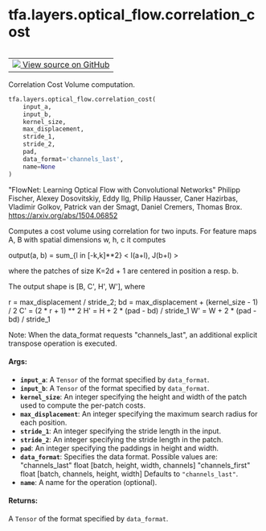 <div itemscope itemtype="http://developers.google.com/ReferenceObject">
<meta itemprop="name" content="tfa.layers.optical_flow.correlation_cost" />
<meta itemprop="path" content="Stable" />
</div>

# tfa.layers.optical_flow.correlation_cost


<table class="tfo-notebook-buttons tfo-api" align="left">

<td>
  <a target="_blank" href="https://github.com/tensorflow/addons/tree/r0.5/tensorflow_addons/layers/optical_flow.py#L29-L109">
    <img src="https://www.tensorflow.org/images/GitHub-Mark-32px.png" />
    View source on GitHub
  </a>
</td></table>



Correlation Cost Volume computation.

``` python
tfa.layers.optical_flow.correlation_cost(
    input_a,
    input_b,
    kernel_size,
    max_displacement,
    stride_1,
    stride_2,
    pad,
    data_format='channels_last',
    name=None
)
```



<!-- Placeholder for "Used in" -->

"FlowNet: Learning Optical Flow with Convolutional Networks"
Philipp Fischer, Alexey Dosovitskiy, Eddy Ilg, Philip Hausser,
Caner Hazirbas, Vladimir Golkov, Patrick van der Smagt,
Daniel Cremers, Thomas Brox. https://arxiv.org/abs/1504.06852

Computes a cost volume using correlation for two inputs. For feature
maps A, B with spatial dimensions w, h, c it computes

  output(a, b) = sum_{l in [-k,k]**2}  < I(a+l), J(b+l) >

where the patches of size K=2d + 1 are centered in position a resp. b.

The output shape is [B, C', H', W'], where

  r = max_displacement / stride_2;
  bd = max_displacement + (kernel_size - 1) / 2
  C' = (2 * r + 1) ** 2
  H' = H + 2 * (pad - bd) / stride_1
  W' = W + 2 * (pad - bd) / stride_1

Note: When the data_format requests "channels_last", an additional explicit
  transpose operation is executed.

#### Args:


* <b>`input_a`</b>: A `Tensor` of the format specified by `data_format`.
* <b>`input_b`</b>: A `Tensor` of the format specified by `data_format`.
* <b>`kernel_size`</b>: An integer specifying the height and width of the
    patch used to compute the per-patch costs.
* <b>`max_displacement`</b>: An integer specifying the maximum search radius
    for each position.
* <b>`stride_1`</b>: An integer specifying the stride length in the input.
* <b>`stride_2`</b>: An integer specifying the stride length in the patch.
* <b>`pad`</b>: An integer specifying the paddings in height and width.
* <b>`data_format`</b>: Specifies the data format.
    Possible values are:
    "channels_last" float [batch, height, width, channels]
    "channels_first" float [batch, channels, height, width]
    Defaults to `"channels_last"`.
* <b>`name`</b>: A name for the operation (optional).


#### Returns:

A `Tensor` of the format specified by `data_format`.
